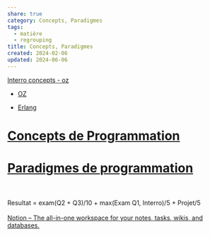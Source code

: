 ```yaml
---  
share: true  
category: Concepts, Paradigmes  
tags:  
  - matière  
  - regrouping  
title: Concepts, Paradigmes  
created: 2024-02-06  
updated: 2024-06-06  
---  
```

[Interro concepts - oz](Interro%20concepts%20-%20oz.md)  
  
- [OZ](OZ.md)  
  
- [Erlang](Erlang.md)  
# [Concepts de Programmation](Concepts%20de%20Programmation.md)  
# [Paradigmes de programmation](Paradigmes%20de%20programmation.md)  
&nbsp;  
&nbsp;  
Resultat = exam(Q2 + Q3)/10 + max(Exam Q1, Interro)/5 + Projet/5   
&nbsp;  
[Notion – The all-in-one workspace for your notes, tasks, wikis, and databases.](https://piwy.notion.site/Concepts-paradigms-and-semantics-of-programming-languages-d12fd435d46146b4848caa7daac169c3)  
